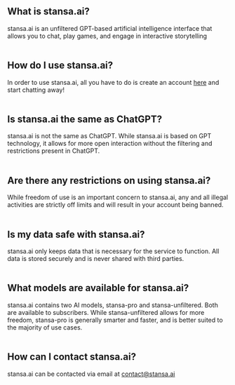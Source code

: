 
## What is stansa.ai?
stansa.ai is an unfiltered GPT-based artificial intelligence interface that allows you to chat, play games, and engage in interactive storytelling
<br/><br/>
## How do I use stansa.ai?
In order to use stansa.ai, all you have to do is create an account [here](https://stansa.ai/register) and start chatting away!
<br/><br/>
## Is stansa.ai the same as ChatGPT?
stansa.ai is not the same as ChatGPT. While stansa.ai is based on GPT technology, it allows for more open interaction without the filtering and restrictions present in ChatGPT.
<br/><br/>
## Are there any restrictions on using stansa.ai?
While freedom of use is an important concern to stansa.ai, any and all illegal activities are strictly off limits and will result in your account being banned.
<br/><br/>
## Is my data safe with stansa.ai?
stansa.ai only keeps data that is necessary for the service to function. All data is stored securely and is never shared with third parties.
<br/><br/>
## What models are available for stansa.ai?
stansa.ai contains two AI models, stansa-pro and stansa-unfiltered. Both are available to subscribers. While stansa-unfiltered allows for more freedom, stansa-pro is generally smarter and faster, and is better suited to the majority of use cases.
<br/><br/>
## How can I contact stansa.ai?
stansa.ai can be contacted via email at [contact@stansa.ai](mailto:contact@stansa.ai)
